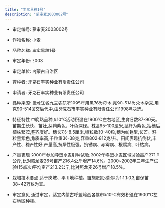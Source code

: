 ```yaml
---
title: "丰实黑粒1号"
description: "蒙审麦2003002号"
---
```

* 审定编号:  蒙审麦2003002号

*  作物名称:  小麦

*  品种名称:  丰实黑粒1号

*  审定年份:  2003

*  审定单位:  内蒙古自治区

* 育种者:  牙克石丰实种业有限责任公司

*  申请者:  牙克石丰实种业有限责任公司

*  品种来源:  黑龙江省九三农研所1995年用黑76为母本,克90-514为父本杂交,用克90-514回交后代中,由牙克石市丰实种业有限责任公司1998年决选。

*  特征特性
中晚熟品种,≥10℃活动积温在1900℃左右地区,生育日数87-90天。苗期生长快、苗壮,芽鞘紫色。叶色深绿。株高95-100厘米,茎杆为紫色,抽穗后植株繁茂,整齐度好。穗长7.6-8.5厘米,穗粒数30-40粒,穗为纺锤型,长芒。籽粒黑紫色,角质率高,千粒重36-38克,容重802-812克/升。田间表现抗倒伏,丰产性、稳产性好,产量高,抗旱性极强。抗锈病、赤霉病、根腐病、叶枯病。

*  产量表现
2000年参加呼盟小麦引种试验;2002年呼盟小麦区域试验亩产271.0公斤,比对照龙麦26号亩产236.4公斤增产14.6%。2000~2002年三年生产试验(15点次)平均亩产213.2公斤,比对照龙麦26号增产18.5%。

*  栽培技术要点
适于岗坡、平川地种植。亩施肥氮:磷:钾为1:1.1:0.3,亩保苗38~42万株为宜。

*  审定意见
通过审定，适宜内蒙古呼盟岭西各旗市≥10℃有效积温在1900℃左右地区种植。
